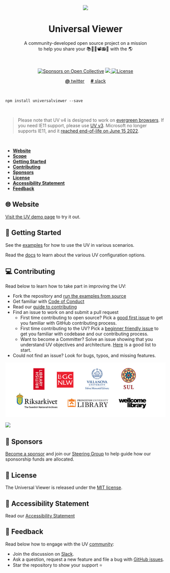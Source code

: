 <p align="center">
<img src="https://avatars0.githubusercontent.com/u/9430521" style="width: 150px;" />
<h1 align="center" style="width: 60%; margin-left: auto; margin-right: auto;">Universal Viewer</h1>
<p align="center">
A community-developed open source project on a mission<br/> to help you share your 📚📜📰📽️📻🗿 with the 🌎
</p>
</p>
<br/>
<p align="center">
<a href="#-sponsors"><img src="https://camo.githubusercontent.com/db8439fd8526d52fbc36437f988d0d8d8dd6913a/68747470733a2f2f6f70656e636f6c6c6563746976652e636f6d2f756e6976657273616c7669657765722f73706f6e736f72732f62616467652e737667" alt="Sponsors on Open Collective" data-canonical-src="https://opencollective.com/universalviewer/sponsors/badge.svg" style="max-width:100%;" /></a>
<a href="https://app.netlify.com/sites/uv/deploys">
<img src="https://api.netlify.com/api/v1/badges/91dc58e8-49dd-495f-98bb-84570a0edb7c/deploy-status" />
</a>
<a href="https://github.com/UniversalViewer/universalviewer/blob/master/LICENSE.txt"><img src="https://camo.githubusercontent.com/e80e20b31b4af7da8580f68d415779d250eee229/68747470733a2f2f696d672e736869656c64732e696f2f6e706d2f6c2f74687265652e737667" alt="License" data-canonical-src="https://img.shields.io/npm/l/universalviewer.svg" style="max-width:100%;"></a>
</p>

<p align="center">
    <a href="https://twitter.com/universalviewer"><strong>@</strong> twitter</a>&nbsp;&nbsp;&nbsp;&nbsp;
<a href="https://docs.google.com/forms/d/e/1FAIpQLSeHLD0kng5aXvGFsNN_tJGsZMTnp08Hv2F6kdGsJRb6bT0NWw/viewform" rel="nofollow"><strong>#</strong> slack</a>
</p>

<br/>

    npm install universalviewer --save

<br/>
    
> Please note that UV v4 is designed to work on [evergreen browsers](https://www.w3.org/2001/tag/doc/evergreen-web/). If you need IE11 support, please use [UV v3](https://github.com/UniversalViewer/universalviewer/tree/v3).
> Microsoft no longer supports IE11, and it [reached end-of-life on June 15 2022](https://blogs.windows.com/windowsexperience/2021/05/19/the-future-of-internet-explorer-on-windows-10-is-in-microsoft-edge/).

<br/>

- [**Website**](#-website)
- [**Scope**](#-scope)
- [**Getting Started**](#-getting-started)
- [**Contributing**](#-contributing)
- [**Sponsors**](#-sponsors)
- [**License**](#-license)
- [**Accessibility Statement**](#-accessibility-statement)
- [**Feedback**](#-feedback)

## 🌐 Website

[Visit the UV demo page](https://universalviewer.dev) to try it out.

<!-- ## 📖 Scope

Read more [about the Universal Viewer](https://github.com/UniversalViewer/universalviewer/wiki/About) -->

## 📖 Getting Started

See the [examples](https://github.com/UniversalViewer/universalviewer/wiki/UV-Examples) for how to use the UV in various scenarios.

Read the [docs](https://docs.universalviewer.io/) to learn about the various UV configuration options.

## 💻 Contributing

Read below to learn how to take part in improving the UV:

- Fork the repository and [run the examples from source](#-getting-started)
- Get familiar with [Code of Conduct](CODE_OF_CONDUCT.md)
- Read our [guide to contributing](CONTRIBUTING.md)
- Find an issue to work on and submit a pull request
  - First time contributing to open source? Pick a [good first issue](https://github.com/universalviewer/universalviewer/labels/good%20first%20issue) to get you familiar with GitHub contributing process.
  - First time contributing to the UV? Pick a [beginner friendly issue](https://github.com/universalviewer/universalviewer/labels/beginners) to get you familiar with codebase and our contributing process.
  - Want to become a Committer? Solve an issue showing that you understand UV objectives and architecture. [Here](https://github.com/universalviewer/universalviewer/labels/help%20wanted) is a good list to start.
- Could not find an issue? Look for bugs, typos, and missing features.

![Contributors](https://raw.githubusercontent.com/UniversalViewer/assets/master/contributors.jpg "Contributors")

<a href="https://github.com/UniversalViewer/universalviewer/graphs/contributors"><img src="https://opencollective.com/universalviewer/contributors.svg?width=890&button=false" /></a>

## 🏅 Sponsors

[Become a sponsor](https://opencollective.com/universalviewer#sponsor) and join our [Steering Group](https://github.com/UniversalViewer/universalviewer/wiki/Steering-Group) to help guide how our sponsorship funds are allocated.

## 📖 License

The Universal Viewer is released under the [MIT license](https://github.com/UniversalViewer/universalviewer/blob/master/LICENSE.txt).

## 📖 Accessibility Statement

Read our [Accessibility Statement](https://github.com/UniversalViewer/universalviewer/wiki/Accessibility-Statement-for-the-Universal-Viewer)

## 📣 Feedback

Read below how to engage with the UV [community](COMMUNITY_TEAM.md):

- Join the discussion on [Slack](http://universalviewer.io/#contact).
- Ask a question, request a new feature and file a bug with [GitHub issues](https://github.com/universalviewer/universalviewer/issues/new).
- Star the repository to show your support ⭐
